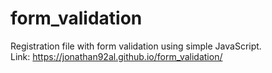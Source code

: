 # form_validation
Registration file with form validation using simple JavaScript.  
Link: https://jonathan92al.github.io/form_validation/
